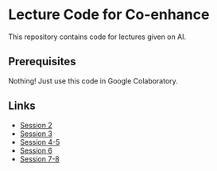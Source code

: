 # Lecture Code for Co-enhance

This repository contains code for lectures given on AI.


## Prerequisites
Nothing! Just use this code in Google Colaboratory.


## Links
- [Session 2](content/code/session2.ipynb)
- [Session 3](content/code/session3.ipynb)
- [Session 4-5](content/code/session4-5.ipynb)
- [Session 6](content/code/session6.ipynb)
- [Session 7-8](content/code/session7_8.ipynb)
